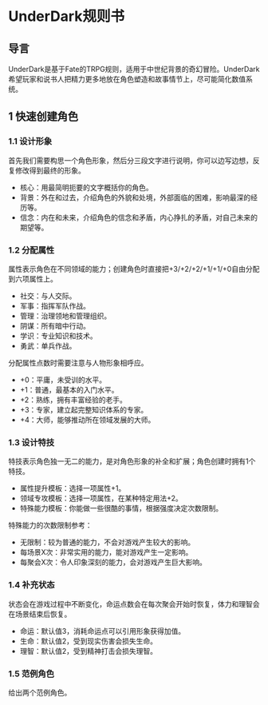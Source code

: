 # UnderDark规则书

## 导言
UnderDark是基于Fate的TRPG规则，适用于中世纪背景的奇幻冒险。UnderDark希望玩家和说书人把精力更多地放在角色塑造和故事情节上，尽可能简化数值系统。

## 1 快速创建角色
### 1.1 设计形象
首先我们需要构思一个角色形象，然后分三段文字进行说明，你可以边写边想，反复修改得到最终的形象。
- 核心：用最简明扼要的文字概括你的角色。
- 背景：外在和过去，介绍角色的外貌和处境，外部面临的困难，影响最深的经历等。
- 信念：内在和未来，介绍角色的信念和矛盾，内心挣扎的矛盾，对自己未来的期望等。

### 1.2 分配属性
属性表示角色在不同领域的能力；创建角色时直接把+3/+2/+2/+1/+1/+0自由分配到六项属性上。
- 社交：与人交际。
- 军事：指挥军队作战。
- 管理：治理领地和管理组织。
- 阴谋：所有暗中行动。
- 学识：专业知识和技术。
- 勇武：单兵作战。

分配属性点数时需要注意与人物形象相呼应。
- +0：平庸，未受训的水平。
- +1：普通，最基本的入门水平。
- +2：熟练，拥有丰富经验的老手。
- +3：专家，建立起完整知识体系的专家。
- +4：大师，能够推动所在领域发展的大师。

### 1.3 设计特技
特技表示角色独一无二的能力，是对角色形象的补全和扩展；角色创建时拥有1个特技。
- 属性提升模板：选择一项属性+1。
- 领域专攻模板：选择一项属性，在某种特定用法+2。
- 特殊能力模板：你能做一些很酷的事情，根据强度决定次数限制。

特殊能力的次数限制参考：
- 无限制：较为普通的能力，不会对游戏产生较大的影响。
- 每场景X次：非常实用的能力，能对游戏产生一定影响。
- 每聚会X次：令人印象深刻的能力，会对游戏产生巨大影响。

### 1.4 补充状态
状态会在游戏过程中不断变化，命运点数会在每次聚会开始时恢复，体力和理智会在场景结束后恢复。
- 命运：默认值3，消耗命运点可以引用形象获得加值。
- 生命：默认值2，受到现实伤害会损失生命。
- 理智：默认值2，受到精神打击会损失理智。

### 1.5 范例角色
给出两个范例角色。
```txt
```
```txt
```

